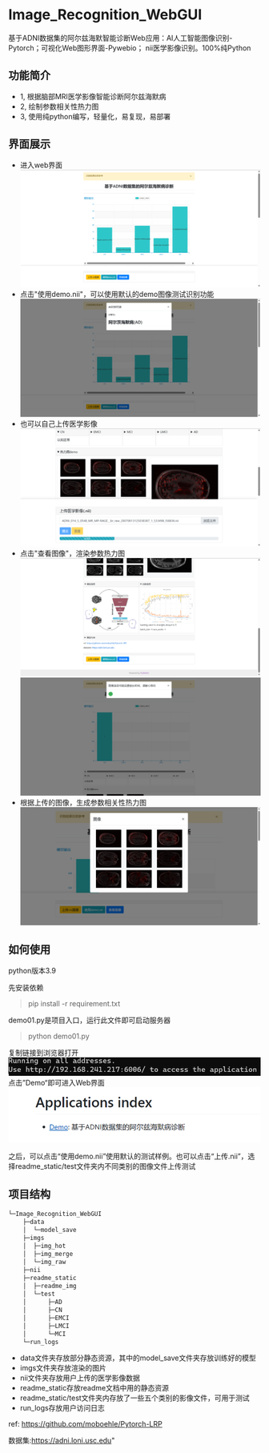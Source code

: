 # Image_Recognition_WebGUI
基于ADNI数据集的阿尔兹海默智能诊断Web应用：AI人工智能图像识别-Pytorch；可视化Web图形界面-Pywebio； nii医学影像识别。100%纯Python 

## 功能简介
* 1, 根据脑部MRI医学影像智能诊断阿尔兹海默病
* 2, 绘制参数相关性热力图
* 3, 使用纯python编写，轻量化，易复现，易部署

## 界面展示
* 进入web界面
![image](https://github.com/bytesc/Image_Recognition_WebGUI/blob/main/readme_static/readme_img/4.png)
* 点击"使用demo.nii"，可以使用默认的demo图像测试识别功能
![image](https://github.com/bytesc/Image_Recognition_WebGUI/blob/main/readme_static/readme_img/3.png)
* 也可以自己上传医学影像
![image](https://github.com/bytesc/Image_Recognition_WebGUI/blob/main/readme_static/readme_img/9.png)
* 点击"查看图像"，渲染参数热力图
![image](https://github.com/bytesc/Image_Recognition_WebGUI/blob/main/readme_static/readme_img/5.png)
![image](https://github.com/bytesc/Image_Recognition_WebGUI/blob/main/readme_static/readme_img/6.png)
* 根据上传的图像，生成参数相关性热力图
![image](https://github.com/bytesc/Image_Recognition_WebGUI/blob/main/readme_static/readme_img/7.png)

## 如何使用
python版本3.9

先安装依赖
> pip install -r requirement.txt

demo01.py是项目入口，运行此文件即可启动服务器
> python demo01.py

复制链接到浏览器打开
![image](https://github.com/bytesc/Image_Recognition_WebGUI/blob/main/readme_static/readme_img/10.png) 
点击”Demo“即可进入Web界面
![image](https://github.com/bytesc/Image_Recognition_WebGUI/blob/main/readme_static/readme_img/11.png)

之后，可以点击“使用demo.nii”使用默认的测试样例。也可以点击“上传.nii”，选择readme_static/test文件夹内不同类别的图像文件上传测试


## 项目结构
```
└─Image_Recognition_WebGUI
    ├─data
    │  └─model_save
    ├─imgs
    │  ├─img_hot
    │  ├─img_merge
    │  └─img_raw
    ├─nii
    ├─readme_static
    │  ├─readme_img
    │  └─test
    │      ├─AD
    │      ├─CN
    │      ├─EMCI
    │      ├─LMCI
    │      └─MCI
    └─run_logs
```
* data文件夹存放部分静态资源，其中的model_save文件夹存放训练好的模型
* imgs文件夹存放渲染的图片
* nii文件夹存放用户上传的医学影像数据
* readme_static存放readme文档中用的静态资源
* readme_static/test文件夹内存放了一些五个类别的影像文件，可用于测试
* run_logs存放用户访问日志

ref:  https://github.com/moboehle/Pytorch-LRP

数据集:https://adni.loni.usc.edu"